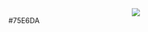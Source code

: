 <div align=center>
	<img src="https://capsule-render.vercel.app/api?type=wave&color=auto&height=300&section=header&text=haazzrender&fontSize=90" />
</div>
#75E6DA
